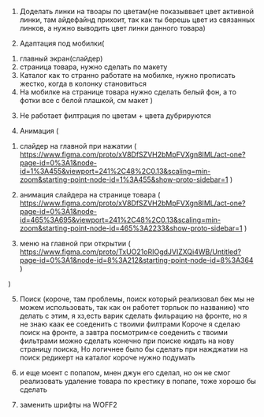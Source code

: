 1) Доделать линки на твоары по цветам(не показыввает цвет активной линки, там айдефайнд прихоит, так как ты берешь цвет из связанных линков,
а нужно выводить цвет линки данного товара)

2) Адаптация под мобилки(
1. главный экран(слайдер)
2. страница товара, нужно сделать по макету
3. Каталог как то странно работате на мобилке, нужно прописать жестко, когда в колонку становиться
4. На мобилке на странице товара нужно сделать белый фон, а то фотки все с белой плашкой, см макет
)

3) Не работает филтрация по цветам + цвета дубрируются

4) Анимация (
1. слайдер на главной при нажатии ( https://www.figma.com/proto/xV8DfSZVH2bMpFVXgn8IML/act-one?page-id=0%3A1&node-id=1%3A455&viewport=241%2C48%2C0.13&scaling=min-zoom&starting-point-node-id=1%3A455&show-proto-sidebar=1 )

2. анимация слайдера на странице товара ( https://www.figma.com/proto/xV8DfSZVH2bMpFVXgn8IML/act-one?page-id=0%3A1&node-id=465%3A695&viewport=241%2C48%2C0.13&scaling=min-zoom&starting-point-node-id=465%3A2233&show-proto-sidebar=1  )

3. меню на главной при открытии ( https://www.figma.com/proto/TxUO21oRIOgdJVIZXQi4WB/Untitled?page-id=0%3A1&node-id=8%3A212&starting-point-node-id=8%3A364 )

)

5) Поиск (короче, там проблемы, поиск который реализовал бек мы не можем использовать, так как он работет торльок по названию)
что делать с этим, я хз,есть варик сделать фильрацию на фронте, но я не знаю каак ее соеденить с твоими филтрами
Короче я сделаю поиск на фронте, а завтра посмотрим<е соеденить с твоими фильтрами
можно сделать конечно при поиске кидать на нову страницу поиска, Но логичнее было бы сделать при нажджатии на поиск редикерт на каталог
короче нужно подумать

6) и еще моент с попапом, мнен джун его сделал, но он не смог реализовать удаление товара по крестику в попапе, тоже хорошо бы сделать

7) заменить шрифты на WOFF2